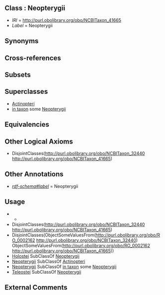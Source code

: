 
## Class : Neopterygii

 * *IRI* = http://purl.obolibrary.org/obo/NCBITaxon_41665
 * *Label* = Neopterygii

## Synonyms


## Cross-references


## Subsets


## Superclasses

 * [Actinopteri](../../NCBITaxon/23/NCBITaxon_186623.md)
 * [in taxon](../../RO/62/RO_0002162.md) some [Neopterygii](../../NCBITaxon/65/NCBITaxon_41665.md)

## Equivalencies


## Other Logical Axioms

 * DisjointClasses(<http://purl.obolibrary.org/obo/NCBITaxon_32440> <http://purl.obolibrary.org/obo/NCBITaxon_41665>)

## Other Annotations

 * *[rdf-schema#label](../../el/rdf-schema#label.md)* = Neopterygii

## Usage

 * -
 * DisjointClasses(<http://purl.obolibrary.org/obo/NCBITaxon_32440> <http://purl.obolibrary.org/obo/NCBITaxon_41665>)
 * DisjointClasses(ObjectSomeValuesFrom(<http://purl.obolibrary.org/obo/RO_0002162> <http://purl.obolibrary.org/obo/NCBITaxon_32440>) ObjectSomeValuesFrom(<http://purl.obolibrary.org/obo/RO_0002162> <http://purl.obolibrary.org/obo/NCBITaxon_41665>))
 * [Holostei](../../NCBITaxon/00/NCBITaxon_1489100.md) SubClassOf [Neopterygii](../../NCBITaxon/65/NCBITaxon_41665.md)
 * [Neopterygii](../../NCBITaxon/65/NCBITaxon_41665.md) SubClassOf [Actinopteri](../../NCBITaxon/23/NCBITaxon_186623.md)
 * [Neopterygii](../../NCBITaxon/65/NCBITaxon_41665.md) SubClassOf [in taxon](../../RO/62/RO_0002162.md) some [Neopterygii](../../NCBITaxon/65/NCBITaxon_41665.md)
 * [Teleostei](../../NCBITaxon/43/NCBITaxon_32443.md) SubClassOf [Neopterygii](../../NCBITaxon/65/NCBITaxon_41665.md)

## External Comments


